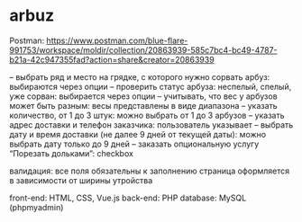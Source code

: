 # arbuz

Postman: https://www.postman.com/blue-flare-991753/workspace/moldir/collection/20863939-585c7bc4-bc49-4787-b21a-42c947355fad?action=share&creator=20863939

– выбрать ряд и место на грядке, с которого нужно сорвать арбуз:      выбираются через опции
– проверить статус арбуза: неспелый, спелый, уже сорван:              выбирается через опции
– учитывать, что вес у арбузов может быть разным:                     весы представлены в виде диапазона
– указать количество, от 1 до 3 штук:                                 можно выбрать от 1 до 3 арбузов
– указать адрес доставки и телефон заказчика:                         пользователь указывает
– выбрать дату и время доставки (не далее 9 дней от текущей даты):    можно выбрать дату только до 9 дней
– заказать опциональную услугу “Порезать дольками”:                   checkbox

валидация: все поля обязательны к заполнению
страница оформляется в зависимости от ширины утройства

front-end: HTML, CSS, Vue.js
back-end: PHP
database: MySQL (phpmyadmin)
